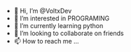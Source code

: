 - 👋 Hi, I’m @VoltxDev
- 👀 I’m interested in PROGRAMING
- 🌱 I’m currently learning python
- 💞️ I’m looking to collaborate on friends
- 📫 How to reach me ...

<!---
VoltxDev/VoltxDev is a ✨ special ✨ repository because its `README.md` (this file) appears on your GitHub profile.
You can click the Preview link to take a look at your changes.
--->
